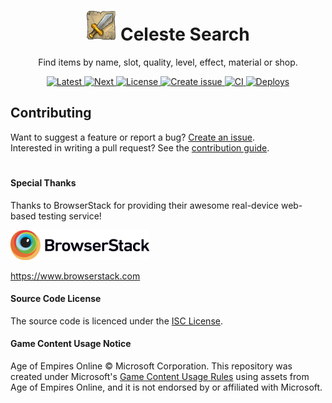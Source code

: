 <h1 align="center">
  <img alt="Logo" src="assets/logo.png" height="48">
  Celeste Search
</h1>

<p align="center">
 Find items by name, slot, quality, level, effect, material or shop.
</p>

<p align="center">
  <a href="https://items.projectceleste.com">
    <img alt="Latest" src="https://flat.badgen.net/badge/App/Latest?icon=chrome&color=fb3">
  </a>
  <a href="https://celeste-search.netlify.com">
    <img alt="Next" src="https://flat.badgen.net/badge/App/Next?icon=chrome&color=488489">
  </a>
  <a href="https://raw.githubusercontent.com/n4bb12/celeste-search/master/LICENSE">
    <img alt="License" src="https://flat.badgen.net/github/license/n4bb12/celeste-search?icon=github">
  </a>
  <a href="https://github.com/n4bb12/celeste-search/issues/new">
    <img alt="Create issue" src="https://flat.badgen.net/badge/GitHub/Create issue/pink?icon=github">
  </a>
  <a href="https://circleci.com/gh/n4bb12/workflows/celeste-search">
    <img alt="CI" src="https://flat.badgen.net/circleci/github/n4bb12/celeste-search?icon=circleci">
  </a>
  <a href="https://app.netlify.com/sites/celeste-search/deploys">
    <img alt="Deploys" src="https://flat.badgen.net/badge/netlify/deploys/?icon=terminal&color=00ad9e">
  </a>
</p>

## Contributing

Want to suggest a feature or report a bug? [Create an issue](https://github.com/n4bb12/celeste-search/issues/new).  
Interested in writing a pull request? See the [contribution guide](CONTRIBUTING.md).

#

#### Special Thanks

Thanks to BrowserStack for providing their awesome real-device web-based testing service!

<a href="https://www.browserstack.com">
  <img alt="BrowserStack" src="docs/browserstack.png" height="48">
</a>

https://www.browserstack.com

#### Source Code License

The source code is licenced under the [ISC License](LICENSE).

#### Game Content Usage Notice

Age of Empires Online © Microsoft Corporation. This repository was created under Microsoft's [Game Content Usage Rules](https://www.xbox.com/en-us/developers/rules) using assets from Age of Empires Online, and it is not endorsed by or affiliated with Microsoft.

